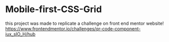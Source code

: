 # Mobile-first-CSS-Grid
this project was made to replicate a challenge on front end mentor website!
https://www.frontendmentor.io/challenges/qr-code-component-iux_sIO_H/hub
